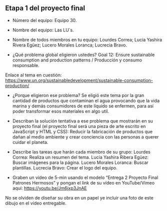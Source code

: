 ## Etapa 1 del proyecto final

- Número del equipo: Equipo 30.

- Nombre del equipo: Las LU´s.

- Nombre de todos miembros en tu equipo: Lourdes Correa; Lucía Yashira Rivera Egüez; Lucero Morales Loranca; Lucrecia Bravo.

- ¿Qué problema global eligieron ustedes? Goal 12: Ensure sustainable consumption and production patterns / Producción y consumo responsable.

Enlace al tema en cuestión: https://www.un.org/sustainabledevelopment/sustainable-consumption-production/

- ¿Porque eligieron ese problema? Se eligió este tema por la gran cantidad de productos que contaminan el agua provocando que la vida marina y demás consumidores de este líquido se enfermen, para así poder transformar esos materiales en algo util.

- Describan la solución tentativa a ese problema que mostrarán en su proyecto final (el proyecto final será una pieza de arte escrito en JavaScript y HTML y CSS): Reducir la fabricación de productos que dañan al medio ambiente y crear conciencia con las personas a querer cuidar el planeta.

- Describe las tareas que harán cada miembro de su grupo:
Lourdes Correa: Realiza un resumen del tema.
Lucía Yashira Ribera Egüez: Buscar imágenes para la página.
Lucero Morales Loranca: Buscar plantillas.
Lucrecia Bravo: Crear el logo del equipo.

- Graben un video de 5-min usando el modelo “Entrega 2 Proyecto Final Patrones Hermosos” y pongan el link de su vídeo en YouTube/Vimeo aquí: https://youtu.be/Jm6jxp3JnAE

No se olviden de diseñar su obra en un papel ye incluir una foto de este dibujo en el vídeo entregable.
